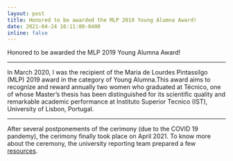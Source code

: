 ```yaml
---
layout: post
title: Honored to be awarded the MLP 2019 Young Alumna Award!
date: 2021-04-24 16:11:00-0400
inline: false
---
```


Honored to be awarded the MLP 2019 Young Alumna Award! 

***

In March 2020, I was the recipient of the Maria de Lourdes Pintassilgo (MLP) 2019 award in the category of Young Alumna.This award aims to recognize and reward annually two women who graduated at Técnico, one of whose Master’s thesis has been distinguished for its scientific quality and remarkable academic performance at Instituto Superior Tecnico (IST), University of Lisbon, Portugal.

***

After several postponements of the cerimony (due to the COVID 19 pandemy), the cerimony finally took place on April 2021. To know more about the ceremony, the university reporting team prepared a few <a href="https://tecnico.ulisboa.pt/en/news/campus-community/maria-de-lourdes-pintasilgo-award-ceremony-highlights-equality-and-diversity/">resources</a>.
